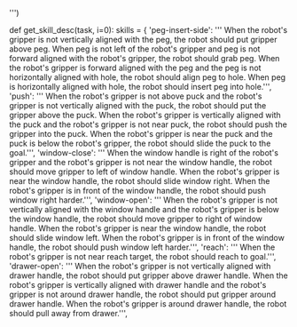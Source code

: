 
''')


def get_skill_desc(task, i=0):
    skills = {
        'peg-insert-side': '''
        When the robot's gripper is not vertically aligned with the peg, the robot should put gripper above peg.
        When peg is not left of the robot's gripper and peg is not forward aligned with the robot's gripper, the robot should grab peg.
        When the robot's gripper is forward aligned with the peg and the peg is not horizontally aligned with hole, the robot should align peg to hole.
        When peg is horizontally aligned with hole, the robot should insert peg into hole.''',
        'push': '''
        When the robot's gripper is not above puck and the robot's gripper is not vertically aligned with the puck, the robot should put the gripper above the puck.
        When the robot's gripper is vertically aligned with the puck and the robot's gripper is not near puck, the robot should push the gripper into the puck.
        When the robot's gripper is near the puck and the puck is below the robot's gripper, the robot should slide the puck to the goal.''',
        'window-close': '''
        When the window handle is right of the robot's gripper and the robot's gripper is not near the window handle, the robot should move gripper to left of window handle.
        When the robot's gripper is near the window handle, the robot should slide window right.
        When the robot's gripper is in front of the window handle, the robot should push window right harder.''',
        'window-open': '''
        When the robot's gripper is not vertically aligned with the window handle and the robot's gripper is below the window handle, the robot should move gripper to right of window handle.
        When the robot's gripper is near the window handle, the robot should slide window left.
        When the robot's gripper is in front of the window handle, the robot should push window left harder.''',
        'reach': '''
        When the robot's gripper is not near reach target, the robot should reach to goal.''',
        'drawer-open': '''
        When the robot's gripper is not vertically aligned with drawer handle, the robot should put gripper above drawer handle.
        When the robot's gripper is vertically aligned with drawer handle and the robot's gripper is not around drawer handle, the robot should put gripper around drawer handle.
        When the robot's gripper is around drawer handle, the robot should pull away from drawer.''',
